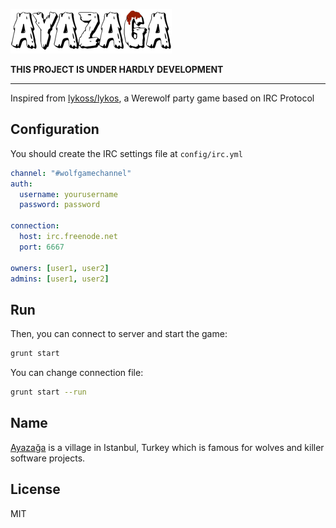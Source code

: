 ![Ayazağa](./.assets/images/logo-small.png)

**THIS PROJECT IS UNDER HARDLY DEVELOPMENT**
***

Inspired from [lykoss/lykos][1], a Werewolf party game based on IRC Protocol

[1]: http://github.com/lykoss/lykos

## Configuration

You should create the IRC settings file at `config/irc.yml`

```yaml
channel: "#wolfgamechannel"
auth:
  username: yourusername
  password: password

connection:
  host: irc.freenode.net
  port: 6667

owners: [user1, user2]
admins: [user1, user2]
```

## Run

Then, you can connect to server and start the game:

```bash
grunt start
```

You can change connection file:

```bash
grunt start --run
```

## Name

[Ayazağa][1] is a village in Istanbul, Turkey which is famous for wolves and
killer software projects.

## License
MIT

[1]: http://tr.wikipedia.org/wiki/Ayaza%C4%9Fa,_Sar%C4%B1yer
